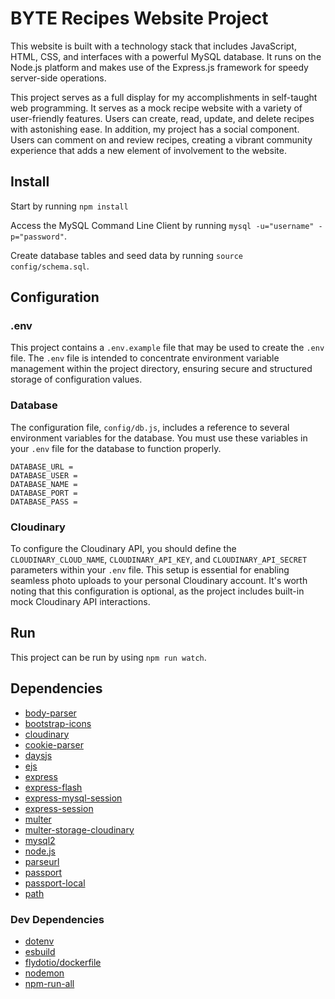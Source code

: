 # BYTE Recipes Website Project

This website is built with a technology stack that includes JavaScript, HTML, CSS, and interfaces with a powerful MySQL database. It runs on the Node.js platform and makes use of the Express.js framework for speedy server-side operations.

This project serves as a full display for my accomplishments in self-taught web programming. It serves as a mock recipe website with a variety of user-friendly features. Users can create, read, update, and delete recipes with astonishing ease. In addition, my project has a social component. Users can comment on and review recipes, creating a vibrant community experience that adds a new element of involvement to the website.

## Install
Start by running `npm install`

Access the MySQL Command Line Client by running `mysql -u="username" -p="password"`. 

Create database tables and seed data by running `source config/schema.sql`.

## Configuration
### .env
This project contains a `.env.example` file that may be used to create the `.env` file. The `.env` file is intended to concentrate environment variable management within the project directory, ensuring secure and structured storage of configuration values.

### Database
The configuration file, `config/db.js`, includes a reference to several environment variables for the database. You must use these variables in your `.env` file for the database to function properly.
```
DATABASE_URL =
DATABASE_USER =
DATABASE_NAME =
DATABASE_PORT =
DATABASE_PASS =
```

### Cloudinary
To configure the Cloudinary API, you should define the `CLOUDINARY_CLOUD_NAME`, `CLOUDINARY_API_KEY`, and `CLOUDINARY_API_SECRET` parameters within your `.env` file. This setup is essential for enabling seamless photo uploads to your personal Cloudinary account. It's worth noting that this configuration is optional, as the project includes built-in mock Cloudinary API interactions.

## Run
This project can be run by using `npm run watch`.

## Dependencies
- [body-parser](https://www.npmjs.com/package/body-parser)
- [bootstrap-icons](https://www.npmjs.com/package/bootstrap-icons)
- [cloudinary](https://www.npmjs.com/package/cloudinary)
- [cookie-parser](https://www.npmjs.com/package/cookie-parser)
- [daysjs](https://www.npmjs.com/package/dayjs)
- [ejs](https://ejs.co/)
- [express](https://expressjs.com/)
- [express-flash](https://www.npmjs.com/package/express-flash)
- [express-mysql-session](https://www.npmjs.com/package/express-mysql-session)
- [express-session](https://www.npmjs.com/package/express-session)
- [multer](https://www.npmjs.com/package/multer)
- [multer-storage-cloudinary](https://www.npmjs.com/package/multer-storage-cloudinary)
- [mysql2](https://www.npmjs.com/package/mysql2)
- [node.js](https://nodejs.org/en)
- [parseurl](https://www.npmjs.com/package/parseurl)
- [passport](https://www.passportjs.org/)
- [passport-local](https://www.npmjs.com/package/passport-local)
- [path](https://www.npmjs.com/package/path)

### Dev Dependencies
- [dotenv](https://www.npmjs.com/package/dotenv)
- [esbuild](https://esbuild.github.io/api/)
- [flydotio/dockerfile](https://www.npmjs.com/package/@flydotio/dockerfile)
- [nodemon](https://www.npmjs.com/package/nodemon)
- [npm-run-all](https://www.npmjs.com/package/npm-run-all)
